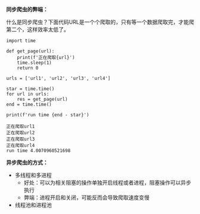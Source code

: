 **同步爬虫的弊端：**

什么是同步爬虫？下面代码URL是一个个爬取的，只有等一个数据爬取完，才能爬第二个，这样效率太低了。

```
import time

def get_page(url):
    print(f'正在爬取{url}')
    time.sleep(1)
    return 0

urls = ['url1', 'url2', 'url3', 'url4']

star = time.time()
for url in urls:
    res = get_page(url)
end = time.time()

print(f'run time {end - star}')
```

```
正在爬取url1
正在爬取url2
正在爬取url3
正在爬取url4
run time 4.0070960521698
```

**异步爬虫的方式：**

- 多线程和多进程
  - 好处：可以为相关阻塞的操作单独开启线程或者进程，阻塞操作可以异步执行
  - 弊端：进程开启和关闭，可能反而会导致爬取速度变慢
- 线程池和进程池

